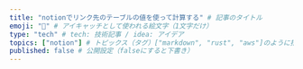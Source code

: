 ```yaml
---
title: "notionでリンク先のテーブルの値を使って計算する" # 記事のタイトル
emoji: "🐻" # アイキャッチとして使われる絵文字（1文字だけ）
type: "tech" # tech: 技術記事 / idea: アイデア
topics: ["notion"] # トピックス（タグ）["markdown", "rust", "aws"]のように指定する
published: false # 公開設定（falseにすると下書き）
---
```

